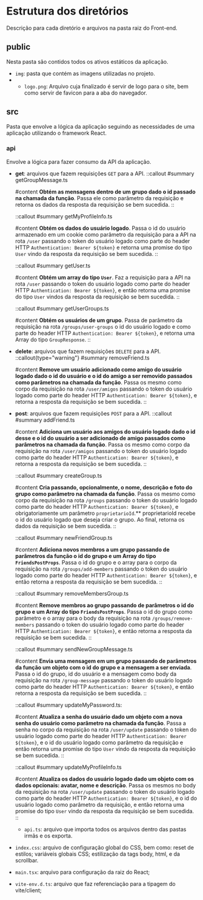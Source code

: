 # Estrutura dos diretórios

Descrição para cada diretório e arquivos na pasta raiz do Front-end.

## public

Nesta pasta são contidos todos os ativos estáticos da aplicação.

- `img`: pasta que contém as imagens utilizadas no projeto.
- - `logo.png`: Arquivo cuja finalizado é servir de logo para o site, bem como servir de favicon para a aba do navegador.

## src

Pasta que envolve a lógica da aplicação seguindo as necessidades de uma aplicação utilizando o framework React.

### api 
Envolve a lógica para fazer consumo da API da aplicação.

- **get**: arquivos que fazem requisições `GET` para a API.
	::callout
	#summary
	getGroupMessage.ts

	#content
	**Obtém as mensagens dentro de um grupo dado o id passado na chamada da função**. Passa ele como parâmetro da requisição e retorna os dados da resposta da requisição se bem sucedida.
	::

	::callout
	#summary
	getMyProfileInfo.ts
		
	#content
	**Obtém os dados do usuário logado**. Passa o id do usuário armazenado em um cookie como parâmetro da requisição para a API na rota `/user` passando o token do usuário logado como parte do header HTTP `Authentication: Bearer ${token}` e retorna uma promise do tipo `User` vindo da resposta da requisição se bem sucedida.
	::
		
	::callout
	#summary
	getUser.ts
		
	#content
	**Obtém um array do tipo `User`**. Faz a requisição para a API na rota `/user` passando o token do usuário logado como parte do header HTTP `Authentication: Bearer ${token}`, e então retorna uma promise do tipo `User` vindos da resposta da requisição se bem sucedida.
	::
		
	::callout
	#summary
	getUserGroups.ts
		
	#content
	**Obtém os usuários de um grupo**. Passa de parâmetro da requisição na rota `/groups/user-groups` o id do usuário logado e como parte do header HTTP `Authentication: Bearer ${token}`, e retorna uma Array do tipo `GroupResponse`.
	::
		
- **delete**: arquivos que fazem requisições `DELETE` para a API.
	::callout{type="warning"}
	#summary
	removeFriend.ts
	
	#content
	**Remove um usuário adicionado como amigo do usuário logado dado o id do usuário e o id do amigo a ser removido passados como parâmetros na chamada da função**. Passa os mesmo como corpo da requisição na rota `/user/amigos` passando o token do usuário logado como parte do header HTTP `Authentication: Bearer ${token}`, e retorna a resposta da requisição se bem sucedida.
	::

- **post**: arquivos que fazem requisições `POST` para a API.
	::callout
	#summary
	addFriend.ts
	
	#content
	**Adiciona um usuário aos amigos do usuário logado dado o id desse e o id do usuário a ser adicionado de amigo passados como parâmetros na chamada da função**. Passa os mesmo como corpo da requisição na rota `/user/amigos` passando o token do usuário logado como parte do header HTTP `Authentication: Bearer ${token}`, e retorna a resposta da requisição se bem sucedida.
	::
		
	::callout
	#summary
	createGroup.ts
	
	#content
	**Cria passando, opcionalmente, o nome, descrição e foto do grupo como parâmetro na chamada da função**. Passa os mesmo como corpo da requisição na rota `/groups` passando o token do usuário logado como parte do header HTTP `Authentication: Bearer ${token}`, e obrigatoriamente um parâmetro `proprietarioId`.** proprietarioId recebe o id do usuário logado que deseja criar o grupo. Ao final, retorna os dados da requisição se bem sucedida.
	::
	
	::callout
	#summary
	newFriendGroup.ts
	
	#content
	**Adiciona novos membros a um grupo passando de parâmetros da função o id do grupo e um Array do tipo `FriendsPostProps`**. Passa o id do grupo e o array para o corpo da requisição na rota `/groups/add-members` passando o token do usuário logado como parte do header HTTP `Authentication: Bearer ${token}`, e então retorna a resposta da requisição se bem sucedida.
	::
	
	::callout
	#summary
	removeMembersGroup.ts
	
	#content
	**Remove membros ao grupo passando de parâmetros o id do grupo e um Array do tipo `FriendsPostProps`**. Passa o id do grupo como parâmetro e o array para o body da requisição na rota `/groups/remove-members` passando o token do usuário logado como parte do header HTTP `Authentication: Bearer ${token}`, e então retorna a resposta da requisição se bem sucedida.
	::
	
	::callout
	#summary
	sendNewGroupMessage.ts
	
	#content
	**Envia uma mensagem em um grupo passando de parâmetros da função um objeto com o id do grupo e a mensagem a ser enviada**. Passa o id do grupo, id do usuário e a mensagem como body da requisição na rota `/group-message` passando o token do usuário logado como parte do header HTTP `Authentication: Bearer ${token}`, e então retorna a resposta da requisição se bem sucedida.
	::
	
	::callout
	#summary
	updateMyPassword.ts:
	
	#content
	**Atualiza a senha do usuário dado um objeto com a nova senha do usuário como parâmetro na chamada da função**. Passa a senha no corpo da requisição na rota `/user/update` passando o token do usuário logado como parte do header HTTP `Authentication: Bearer ${token}`, e o id do usuário logado como parâmetro da requisição e então retorna uma promise do tipo `User` vindo da resposta da requisição se bem sucedida.
	::

	::callout
	#summary
	updateMyProfileInfo.ts
	
	#content
	**Atualiza os dados do usuário logado dado um objeto com os dados opcionais: avatar, nome e descrição**. Passa os mesmos no body da requisição na rota `/user/update` passando o token do usuário logado como parte do header HTTP `Authentication: Bearer ${token}`, e o id do usuário logado como parâmetro da requisição, e então retorna uma promise do tipo `User` vindo da resposta da requisição se bem sucedida.
	::

	- `api.ts`: arquivo que importa todos os arquivos dentro das pastas irmãs e os exporta.
- `index.css`: arquivo de configuração global do CSS, bem como: reset de estilos; variáveis globais CSS; estilização da tags body, html, e da scrollbar.
- `main.tsx`: arquivo para configuração da raiz do React;
- `vite-env.d.ts`: arquivo que faz referenciação para a tipagem do vite/client;

